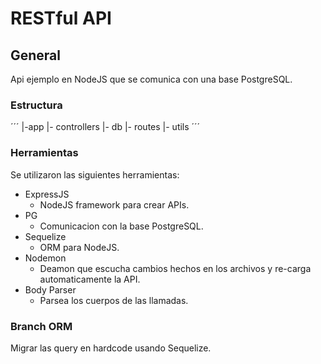 # RESTful API

## General
Api ejemplo en NodeJS que se comunica con una base PostgreSQL.

### Estructura
´´´
|-app
    |- controllers
    |- db
    |- routes
    |- utils
´´´

### Herramientas
Se utilizaron las siguientes herramientas:
- ExpressJS
    - NodeJS framework para crear APIs.
- PG
    - Comunicacion con la base PostgreSQL.
- Sequelize
    - ORM para NodeJS.
- Nodemon
    - Deamon que escucha cambios hechos en los archivos y re-carga automaticamente la API.
- Body Parser
    - Parsea los cuerpos de las llamadas.

### Branch ORM
Migrar las query en hardcode usando Sequelize.